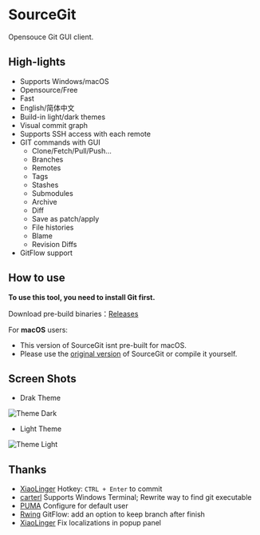 # SourceGit

Opensouce Git GUI client.

## High-lights

* Supports Windows/macOS
* Opensource/Free
* Fast
* English/简体中文
* Build-in light/dark themes
* Visual commit graph
* Supports SSH access with each remote
* GIT commands with GUI
  * Clone/Fetch/Pull/Push...
  * Branches
  * Remotes
  * Tags
  * Stashes
  * Submodules
  * Archive
  * Diff
  * Save as patch/apply
  * File histories
  * Blame
  * Revision Diffs
* GitFlow support

## How to use

**To use this tool, you need to install Git first.**

Download pre-build binaries：[Releases](https://github.com/protoface/sourcegit/releases)

For **macOS** users:

* This version of SourceGit isnt pre-built for macOS.
* Please use the [original version](https://github.com/sourcegit-scm/sourcegit) of SourceGit or compile it yourself.

## Screen Shots

* Drak Theme

![Theme Dark](./screenshots/theme_dark.png)

* Light Theme

![Theme Light](./screenshots/theme_light.png)

## Thanks

* [XiaoLinger](https://gitee.com/LingerNN) Hotkey: `CTRL + Enter` to commit
* [carterl](https://gitee.com/carterl) Supports Windows Terminal; Rewrite way to find git executable
* [PUMA](https://gitee.com/whgfu) Configure for default user
* [Rwing](https://gitee.com/rwing) GitFlow: add an option to keep branch after finish
* [XiaoLinger](https://gitee.com/LingerNN) Fix localizations in popup panel
